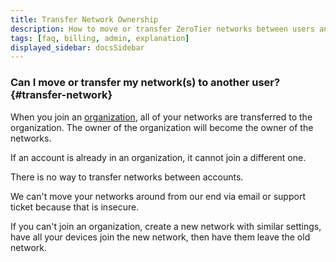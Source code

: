 ```yaml
---
title: Transfer Network Ownership
description: How to move or transfer ZeroTier networks between users and organizations
tags: [faq, billing, admin, explanation]
displayed_sidebar: docsSidebar
---
```


### Can I move or transfer my network(s) to another user? {#transfer-network}

When you join an [organization](/organizations), all of your networks are transferred to the organization. The owner of the organization will become the owner of the networks.

If an account is already in an organization, it cannot join a different one.

There is no way to transfer networks between accounts.

We can't move your networks around from our end via email or support ticket because that is insecure.

If you can't join an organization, create a new network with similar settings, have all your devices join the new network, then have them leave the old network.
